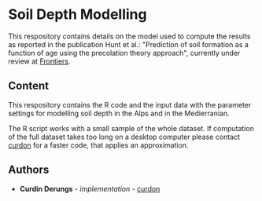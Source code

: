 # Soil Depth Modelling

This respository contains details on the model used to compute the results as reported in the publication Hunt et al.: "Prediction of soil formation as a function of age using the precolation theory approach", currently under review at [Frontiers](https://www.frontiersin.org/).

## Content

This respository contains the R code and the input data with the parameter settings for modelling soil depth in the Alps and in the Medierranian.

The R script works with a small sample of the whole dataset. If computation of the full dataset takes too long on a desktop computer please contact [curdon](https://github.com/curdon) for a faster code, that applies an approximation. 


## Authors

* **Curdin Derungs** - *implementation* - [curdon](https://github.com/curdon)
